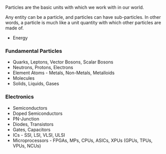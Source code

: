Particles are the basic units with which we work with in our world.

Any entity can be a particle, and particles can have sub-particles. In other words, a particle is much like a unit quantity with which other particles are made of.

- Energy
### Fundamental Particles
- Quarks, Leptons, Vector Bosons, Scalar Bosons
- Neutrons, Protons, Electrons
- Element Atoms - Metals, Non-Metals, Metalloids
- Molecules
- Solids, Liquids, Gases

### Electronics
- Semiconductors
- Doped Semiconductors
- PN-Junction
- Diodes, Transistors
- Gates, Capacitors
- ICs - SSI, LSI, VLSI, ULSI
- Microprocessors - FPGAs, MPs, CPUs, ASICs, XPUs (GPUs, TPUs, VPUs, NCUs)
